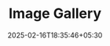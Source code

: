 ---
title: "Image Gallery"
date: 2025-02-16T18:35:46+05:30
draft: false
description: "My gallery :earth_africa:"
layout: "gallery"

galleryImages:
 - src: "/gallery/Fleeting Magazine.jpg"
 - src: "/gallery/Fleeting Magazine2.jpg"
 - src: "/gallery/Fleeting Magazine6.jpg"
 - src: "/gallery/Fleeting Magazine7.jpg"
 - src: "/gallery/Fleeting Magazine8.jpg"
 - src: "/gallery/Fleeting Magazine9.jpg"
 - src: "/gallery/Fleeting Magazine10.jpg"
 - src: "/gallery/Fleeting Magazine11.jpg"
 - src: "/gallery/Fleeting Magazine12.jpg"
 - src: "/gallery/Fleeting Magazine13.jpg"
 - src: "/gallery/Fleeting Magazine14.jpg"
viewer : true

viewerOptions : {
    title: false
    # you can add more options here. refer https://github.com/fengyuanchen/viewerjs?tab=readme-ov-file#options
}
---